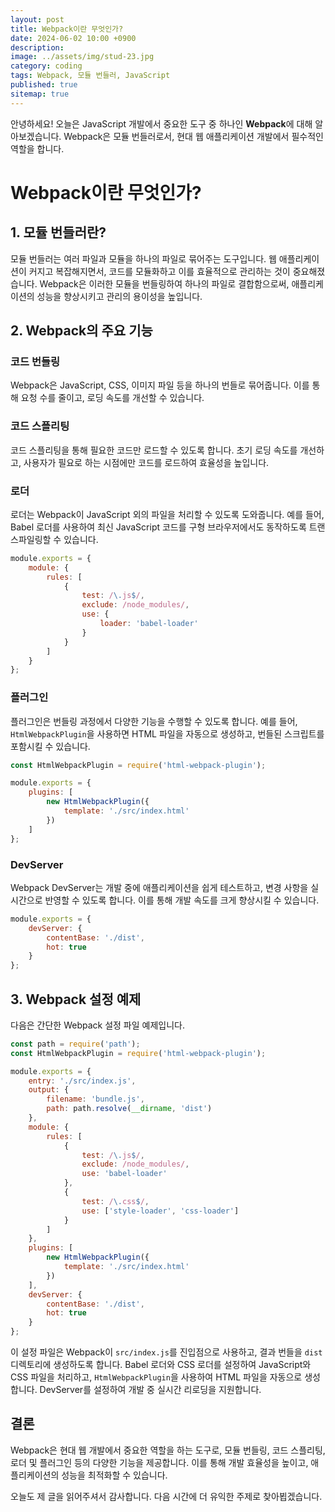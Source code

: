 ```yaml
---
layout: post
title: Webpack이란 무엇인가?
date: 2024-06-02 10:00 +0900
description: 
image: ../assets/img/stud-23.jpg
category: coding
tags: Webpack, 모듈 번들러, JavaScript
published: true
sitemap: true
---
```


안녕하세요! 오늘은 JavaScript 개발에서 중요한 도구 중 하나인 **Webpack**에 대해 알아보겠습니다. Webpack은 모듈 번들러로서, 현대 웹 애플리케이션 개발에서 필수적인 역할을 합니다.

# Webpack이란 무엇인가?

## 1. 모듈 번들러란?

모듈 번들러는 여러 파일과 모듈을 하나의 파일로 묶어주는 도구입니다. 웹 애플리케이션이 커지고 복잡해지면서, 코드를 모듈화하고 이를 효율적으로 관리하는 것이 중요해졌습니다. Webpack은 이러한 모듈을 번들링하여 하나의 파일로 결합함으로써, 애플리케이션의 성능을 향상시키고 관리의 용이성을 높입니다.

## 2. Webpack의 주요 기능

### 코드 번들링

Webpack은 JavaScript, CSS, 이미지 파일 등을 하나의 번들로 묶어줍니다. 이를 통해 요청 수를 줄이고, 로딩 속도를 개선할 수 있습니다.

### 코드 스플리팅

코드 스플리팅을 통해 필요한 코드만 로드할 수 있도록 합니다. 초기 로딩 속도를 개선하고, 사용자가 필요로 하는 시점에만 코드를 로드하여 효율성을 높입니다.

### 로더

로더는 Webpack이 JavaScript 외의 파일을 처리할 수 있도록 도와줍니다. 예를 들어, Babel 로더를 사용하여 최신 JavaScript 코드를 구형 브라우저에서도 동작하도록 트랜스파일링할 수 있습니다.

```javascript
module.exports = {
    module: {
        rules: [
            {
                test: /\.js$/,
                exclude: /node_modules/,
                use: {
                    loader: 'babel-loader'
                }
            }
        ]
    }
};
```

### 플러그인

플러그인은 번들링 과정에서 다양한 기능을 수행할 수 있도록 합니다. 예를 들어, `HtmlWebpackPlugin`을 사용하면 HTML 파일을 자동으로 생성하고, 번들된 스크립트를 포함시킬 수 있습니다.

```javascript
const HtmlWebpackPlugin = require('html-webpack-plugin');

module.exports = {
    plugins: [
        new HtmlWebpackPlugin({
            template: './src/index.html'
        })
    ]
};
```

### DevServer

Webpack DevServer는 개발 중에 애플리케이션을 쉽게 테스트하고, 변경 사항을 실시간으로 반영할 수 있도록 합니다. 이를 통해 개발 속도를 크게 향상시킬 수 있습니다.

```javascript
module.exports = {
    devServer: {
        contentBase: './dist',
        hot: true
    }
};
```

## 3. Webpack 설정 예제

다음은 간단한 Webpack 설정 파일 예제입니다.

```javascript
const path = require('path');
const HtmlWebpackPlugin = require('html-webpack-plugin');

module.exports = {
    entry: './src/index.js',
    output: {
        filename: 'bundle.js',
        path: path.resolve(__dirname, 'dist')
    },
    module: {
        rules: [
            {
                test: /\.js$/,
                exclude: /node_modules/,
                use: 'babel-loader'
            },
            {
                test: /\.css$/,
                use: ['style-loader', 'css-loader']
            }
        ]
    },
    plugins: [
        new HtmlWebpackPlugin({
            template: './src/index.html'
        })
    ],
    devServer: {
        contentBase: './dist',
        hot: true
    }
};
```

이 설정 파일은 Webpack이 `src/index.js`를 진입점으로 사용하고, 결과 번들을 `dist` 디렉토리에 생성하도록 합니다. Babel 로더와 CSS 로더를 설정하여 JavaScript와 CSS 파일을 처리하고, `HtmlWebpackPlugin`을 사용하여 HTML 파일을 자동으로 생성합니다. DevServer를 설정하여 개발 중 실시간 리로딩을 지원합니다.

## 결론

Webpack은 현대 웹 개발에서 중요한 역할을 하는 도구로, 모듈 번들링, 코드 스플리팅, 로더 및 플러그인 등의 다양한 기능을 제공합니다. 이를 통해 개발 효율성을 높이고, 애플리케이션의 성능을 최적화할 수 있습니다.

오늘도 제 글을 읽어주셔서 감사합니다. 다음 시간에 더 유익한 주제로 찾아뵙겠습니다.
